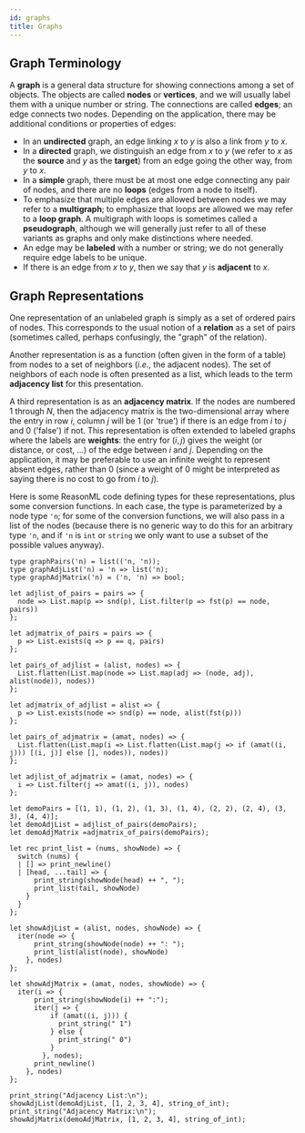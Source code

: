 ```yaml
---
id: graphs
title: Graphs
---
```


## Graph Terminology

A **graph** is a general data structure for showing connections among a set of objects.
The objects are called **nodes** or **vertices**, and we will usually label them with a unique number or string.
The connections are called **edges**; an edge connects two nodes.
Depending on the application, there may be additional conditions or properties of edges:

* In an **undirected** graph, an edge linking $x$ to $y$ is also a link from $y$ to $x$.
* In a **directed** graph, we distinguish an edge from $x$ to $y$ (we refer to $x$ as the **source** and $y$ as the **target**) from an edge going the other way, from $y$ to $x$.
* In a **simple** graph, there must be at most one edge connecting any pair of nodes, and there are no **loops** (edges from a node to itself).
* To emphasize that multiple edges are allowed between nodes we may refer to a **multigraph**; to emphasize that loops are allowed we may refer to a **loop graph**. A multigraph with loops is sometimes called a **pseudograph**, although we will generally just refer to all of these variants as graphs and only make distinctions where needed.
* An edge may be **labeled** with a number or string; we do not generally require edge labels to be unique.
* If there is an edge from $x$ to $y$, then we say that $y$ is **adjacent** to $x$.

## Graph Representations

One representation of an unlabeled graph is simply as a set of ordered pairs of nodes.
This corresponds to the usual notion of a **relation** as a set of pairs (sometimes called, perhaps confusingly, the "graph" of the relation).

Another representation is as a function (often given in the form of a table) from nodes to a set of neighbors (_i.e._, the adjacent nodes).
The set of neighbors of each node is often presented as a list, which leads to the term **adjacency list** for this presentation.

A third representation is as an **adjacency matrix**.
If the nodes are numbered 1 through $N$, then the adjacency matrix is the two-dimensional array where the entry in row $i$, column $j$ will be 1 (or 'true') if there is an edge from $i$ to $j$ and 0 ('false') if not.
This representation is often extended to labeled graphs where the labels are **weights**: the entry for $(i,j)$ gives the weight (or distance, or cost, &hellip;) of the edge between $i$ and $j$.
Depending on the application, it may be preferable to use an infinite weight to represent absent edges, rather than 0 (since a weight of 0 might be interpreted as saying there is no cost to go from $i$ to $j$).

Here is some ReasonML code defining types for these representations, plus some conversion functions. In each case, the type is parameterized by a node type `'n`; for some of the conversion functions, we will also pass in a list of the nodes (because there is no generic way to do this for an arbitrary type `'n`, and if `'n` is `int` or `string` we only want to use a subset of the possible values anyway).
```reason edit
type graphPairs('n) = list(('n, 'n));
type graphAdjList('n) = 'n => list('n);
type graphAdjMatrix('n) = ('n, 'n) => bool;

let adjlist_of_pairs = pairs => {
  node => List.map(p => snd(p), List.filter(p => fst(p) == node, pairs))
};

let adjmatrix_of_pairs = pairs => {
  p => List.exists(q => p == q, pairs)
};

let pairs_of_adjlist = (alist, nodes) => {
  List.flatten(List.map(node => List.map(adj => (node, adj), alist(node)), nodes))
};

let adjmatrix_of_adjlist = alist => {
  p => List.exists(node => snd(p) == node, alist(fst(p)))
};

let pairs_of_adjmatrix = (amat, nodes) => {
  List.flatten(List.map(i => List.flatten(List.map(j => if (amat((i, j))) [(i, j)] else [], nodes)), nodes))
};

let adjlist_of_adjmatrix = (amat, nodes) => {
  i => List.filter(j => amat((i, j)), nodes)
};

let demoPairs = [(1, 1), (1, 2), (1, 3), (1, 4), (2, 2), (2, 4), (3, 3), (4, 4)];
let demoAdjList = adjlist_of_pairs(demoPairs);
let demoAdjMatrix =adjmatrix_of_pairs(demoPairs);

let rec print_list = (nums, showNode) => {
  switch (nums) {
  | [] => print_newline()
  | [head, ...tail] => {
      print_string(showNode(head) ++ ", ");
      print_list(tail, showNode)
    }
  }
};

let showAdjList = (alist, nodes, showNode) => {
  iter(node => {
      print_string(showNode(node) ++ ": ");
      print_list(alist(node), showNode)
    }, nodes)
};

let showAdjMatrix = (amat, nodes, showNode) => {
  iter(i => {
      print_string(showNode(i) ++ ":");
      iter(j => {
          if (amat((i, j))) {
            print_string(" 1")
          } else {
            print_string(" 0")
          }
        }, nodes);
      print_newline()
    }, nodes)
};

print_string("Adjacency List:\n");
showAdjList(demoAdjList, [1, 2, 3, 4], string_of_int);
print_string("Adjacency Matrix:\n");
showAdjMatrix(demoAdjMatrix, [1, 2, 3, 4], string_of_int);
```